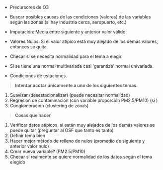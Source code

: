 

- Precursores de O3
- Buscar posibles causas de las condiciones (valores) de las variables según las zonas (si hay industria cerca, aeropuerto, etc.) 
- Imputación: Media entre siguiente y anterior valor válido.

- Valores Nulos: Si el valor atípico está muy alejado de los demás valores, entonces se quita. 
- Checar si se necesita normalidad para el tema a elegir.
- Si se tiene una normal multivariada casi 'garantiza' normal univariada.

- Condiciones de estaciones. 

> **Intentar acotar únicamente a uno de los siguientes temas**:
1. Suavizar (desestacionalizar) (puede necesitar normalidad)
2. Regresión de contaminación (con variable proporción PM2.5/PM10) (sí )
3. Conglomeración (clustering de zonas)


> **Cosas que hacer**
1. Verificar datos atípicos, si están muy alejados de los demás valores se puede quitar (preguntar al OSF que tanto es tanto)
2. Definir tema bien
3. Hacer mejor método de relleno de nulos (promedio de siguiente y anterior valor nulo)
4. Crear nueva variable? (PM2.5/PM10)
5. Checar si realmente se quiere normalidad de los datos según el tema elegido
